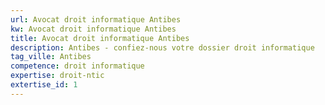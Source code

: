 ```yaml
---
url: Avocat droit informatique Antibes
kw: Avocat droit informatique Antibes
title: Avocat droit informatique Antibes
description: Antibes - confiez-nous votre dossier droit informatique
tag_ville: Antibes
competence: droit informatique
expertise: droit-ntic
extertise_id: 1
---
```

